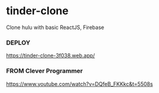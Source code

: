 # tinder-clone

Clone hulu with basic ReactJS, Firebase

### DEPLOY

https://tinder-clone-3f038.web.app/

### FROM Clever Programmer

https://www.youtube.com/watch?v=DQfeB_FKKkc&t=5508s
